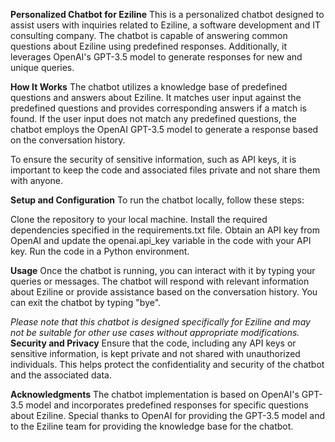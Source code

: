 **Personalized Chatbot for Eziline**
This is a personalized chatbot designed to assist users with inquiries related to Eziline, a software development and IT consulting company. The chatbot is capable of answering common questions about Eziline using predefined responses. Additionally, it leverages OpenAI's GPT-3.5 model to generate responses for new and unique queries.

**How It Works**
The chatbot utilizes a knowledge base of predefined questions and answers about Eziline. It matches user input against the predefined questions and provides corresponding answers if a match is found. If the user input does not match any predefined questions, the chatbot employs the OpenAI GPT-3.5 model to generate a response based on the conversation history.

To ensure the security of sensitive information, such as API keys, it is important to keep the code and associated files private and not share them with anyone.

**Setup and Configuration**
To run the chatbot locally, follow these steps:

Clone the repository to your local machine.
Install the required dependencies specified in the requirements.txt file.
Obtain an API key from OpenAI and update the openai.api_key variable in the code with your API key.
Run the code in a Python environment.

**Usage**
Once the chatbot is running, you can interact with it by typing your queries or messages. The chatbot will respond with relevant information about Eziline or provide assistance based on the conversation history. You can exit the chatbot by typing "bye".

_Please note that this chatbot is designed specifically for Eziline and may not be suitable for other use cases without appropriate modifications._
**Security and Privacy**
Ensure that the code, including any API keys or sensitive information, is kept private and not shared with unauthorized individuals. This helps protect the confidentiality and security of the chatbot and the associated data.

**Acknowledgments**
The chatbot implementation is based on OpenAI's GPT-3.5 model and incorporates predefined responses for specific questions about Eziline. Special thanks to OpenAI for providing the GPT-3.5 model and to the Eziline team for providing the knowledge base for the chatbot.
